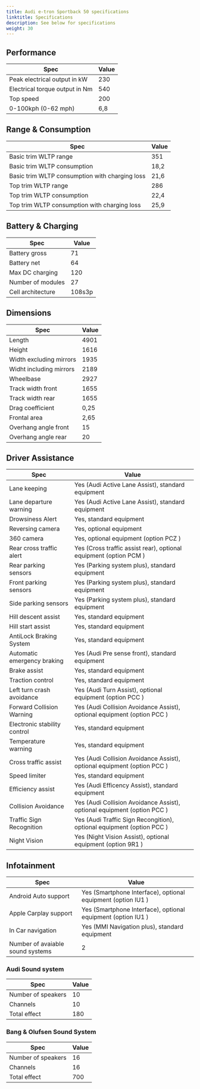 ```yaml
---
title: Audi e-tron Sportback 50 specifications
linktitle: Specifications
description: See below for specifications
weight: 30
---
```


## Performance
|Spec|Value|
|----|-----|
|Peak electrical output in kW|230|
|Electrical torque output in Nm|540|
|Top speed|200|
|0-100kph (0-62 mph)|6,8|



## Range & Consumption
|Spec|Value|
|----|-----|
|Basic trim WLTP range|351|
|Basic trim WLTP consumption|18,2|
|Basic trim WLTP consumption with charging loss|21,6|
|Top trim WLTP range|286|
|Top trim WLTP consumption|22,4|
|Top trim WLTP consumption with charging loss|25,9|



## Battery & Charging
|Spec|Value|
|----|-----|
|Battery gross|71|
|Battery net|64|
|Max DC charging|120|
|Number of modules|27|
|Cell architecture|108s3p|



## Dimensions
|Spec|Value|
|----|-----|
|Length|4901|
|Height|1616|
|Width excluding mirrors|1935|
|Widht including mirrors|2189|
|Wheelbase|2927|
|Track width front|1655|
|Track width rear|1655|
|Drag coefficient|0,25|
|Frontal area|2,65|
|Overhang angle front|15|
|Overhang angle rear|20|

## Driver Assistance
|Spec|Value|
|----|-----|
|Lane keeping|Yes (Audi Active Lane Assist), standard equipment|
|Lane departure warning|Yes (Audi Active Lane Assist), standard equipment|
|Drowsiness Alert|Yes, standard equipment|
|Reversing camera|Yes, optional equipment|
|360 camera|Yes, optional equipment (option PCZ )|
|Rear cross traffic alert|Yes (Cross traffic assist rear), optional equipment (option PCM )|
|Rear parking sensors|Yes (Parking system plus), standard equipment|
|Front parking sensors|Yes (Parking system plus), standard equipment|
|Side parking sensors|Yes (Parking system plus), standard equipment|
|Hill descent assist|Yes, standard equipment|
|Hill start assist|Yes, standard equipment|
|AntiLock Braking System|Yes, standard equipment|
|Automatic emergency braking|Yes (Audi Pre sense front), standard equipment|
|Brake assist|Yes, standard equipment|
|Traction control|Yes, standard equipment|
|Left turn crash avoidance|Yes (Audi Turn Assist), optional equipment (option PCC )|
|Forward Collision Warning|Yes (Audi Collision Avoidance Assist), optional equipment (option PCC )|
|Electronic stability control|Yes, standard equipment|
|Temperature warning|Yes, standard equipment|
|Cross traffic assist|Yes (Audi Collision Avoidance Assist), optional equipment (option PCC )|
|Speed limiter|Yes, standard equipment|
|Efficiency assist|Yes (Audi Efficency Assist), standard equipment|
|Collision Avoidance|Yes (Audi Collision Avoidance Assist), optional equipment (option PCC )|
|Traffic Sign Recognition|Yes (Audi Traffic Sign Recongition), optional equipment (option PCC )|
|Night Vision|Yes (Night Vision Assist), optional equipment (option 9R1 )|

## Infotainment
|Spec|Value|
|----|-----|
|Android Auto support|Yes (Smartphone Interface), optional equipment (option IU1 )|
|Apple Carplay support|Yes (Smartphone Interface), optional equipment (option IU1 )|
|In Car navigation|Yes (MMI Navigation plus), standard equipment|
|Number of avaiable sound systems|2|

### Audi Sound system
|Spec|Value|
|----|-----|
|Number of speakers|10|
|Channels|10|
|Total effect|180|

### Bang & Olufsen Sound System
|Spec|Value|
|----|-----|
|Number of speakers|16|
|Channels|16|
|Total effect|700|
